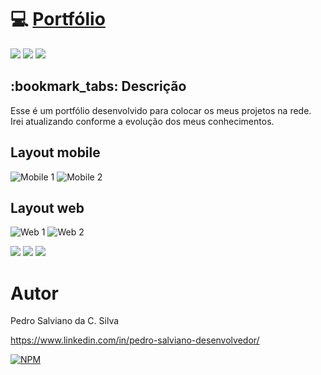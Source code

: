 


<h1>💻 <a href="COLOCAR LINK DO PORJETO PRONTO"> Portfólio </a></h1>



<div style="display: inline_block">

<img src="https://img.shields.io/badge/html5-%23E34F26.svg?style=for-the-badge&logo=html5&logoColor=white" />
<img src="https://img.shields.io/badge/css3-%231572B6.svg?style=for-the-badge&logo=css3&logoColor=white" />
<img src="https://img.shields.io/badge/javascript-%23323330.svg?style=for-the-badge&logo=javascript&logoColor=%23F7DF1E" />
  
</div>

<h2>:bookmark_tabs: Descrição</h2>
<p>Esse é um portfólio desenvolvido para colocar os meus projetos na rede. Irei atualizando conforme a evolução dos meus conhecimentos. </p>


## Layout mobile
![Mobile 1](https://github.com/pe-salviano/portifolio_pedro/blob/main/assets/imagem/layout-mobile.png) 
![Mobile 2](https://github.com/pe-salviano/portifolio_pedro/blob/main/assets/imagem/layout-mobile.modal.png)

## Layout web
![Web 1](https://github.com/pe-salviano/portifolio_pedro/blob/main/assets/imagem/layout-web.png)
![Web 2](https://github.com/pe-salviano/portifolio_pedro/blob/main/assets/imagem/layout-web2.png)

<div style="display: inline_block">
  
<a href = "mailto:pedro.salviano.cs@gmail.com"><img src="https://img.shields.io/badge/-Gmail-%23333?style=for-the-badge&logo=gmail&logoColor=white" target="_blank"></a>
<a href="https://www.linkedin.com/in/pedro-salviano-857917116/" target="_blank"><img src="https://img.shields.io/badge/-LinkedIn-%230077B5?style=for-the-badge&logo=linkedin&logoColor=white" target="_blank"></a>
<a href="COLOCAR LINK DO PORJETO PRONTO" target="_blank"><img src="https://img.shields.io/badge/-Portf%C3%B3lio-brown?style=for-the-badge&logo=true" target="_blank"></a>
  
</div>



# Autor

Pedro Salviano da C. Silva

https://www.linkedin.com/in/pedro-salviano-desenvolvedor/

[![NPM](https://img.shields.io/npm/l/react)](https://github.com/pe-salviano/portifolio_pedro/blob/main/LICENSE) 
